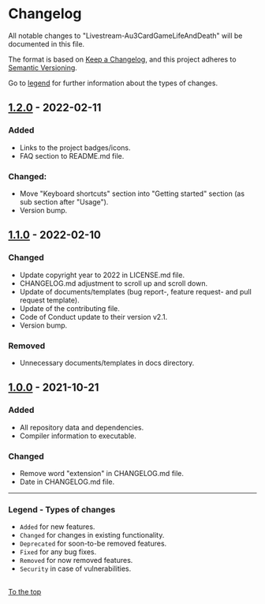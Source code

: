 #####

# Changelog

All notable changes to "Livestream-Au3CardGameLifeAndDeath" will be documented in this file.

The format is based on [Keep a Changelog](https://keepachangelog.com/en/1.0.0/),
and this project adheres to [Semantic Versioning](https://semver.org/spec/v2.0.0.html).

Go to [legend](#legend---types-of-changes) for further information about the types of changes.

## [1.2.0] - 2022-02-11

### Added

- Links to the project badges/icons.
- FAQ section to README.md file.

### Changed:

- Move "Keyboard shortcuts" section into "Getting started" section (as sub section after "Usage").
- Version bump.

## [1.1.0] - 2022-02-10

### Changed

- Update copyright year to 2022 in LICENSE.md file.
- CHANGELOG.md adjustment to scroll up and scroll down.
- Update of documents/templates (bug report-, feature request- and pull request template).
- Update of the contributing file.
- Code of Conduct update to their version v2.1.
- Version bump.

### Removed

- Unnecessary documents/templates in docs directory.

## [1.0.0] - 2021-10-21

### Added

- All repository data and dependencies.
- Compiler information to executable.

### Changed

- Remove word "extension" in CHANGELOG.md file.
- Date in CHANGELOG.md file.

[1.2.0]: https://github.com/Sven-Seyfert/Livestream-Au3CardGameLifeAndDeath/compare/v1.1.0...v1.2.0
[1.1.0]: https://github.com/Sven-Seyfert/Livestream-Au3CardGameLifeAndDeath/compare/v1.0.0...v1.1.0
[1.0.0]: https://github.com/Sven-Seyfert/Livestream-Au3CardGameLifeAndDeath/releases/tag/v1.0.0

---

### Legend - Types of changes

- `Added` for new features.
- `Changed` for changes in existing functionality.
- `Deprecated` for soon-to-be removed features.
- `Fixed` for any bug fixes.
- `Removed` for now removed features.
- `Security` in case of vulnerabilities.

##

[To the top](#)
